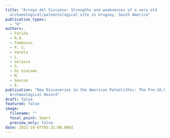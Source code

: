 ```yaml
---
title: "Arroyo del Vizcaíno: Strengths and weaknesses of a very old
  archaeological/paleontological site in Uruguay, South America"
publication_types:
  - "6"
authors:
  - Fariña
  - R.A.
  - Tambusso
  - P. S.
  - Varela
  - L.
  - Velazco
  - S.
  - Di Giacomo
  - M.
  - Gascue
  - A.
publication: "New Discoveries in the American Paleolithic: The Pre-16,000
  Archaeological Record"
draft: false
featured: false
image:
  filename: ""
  focal_point: Smart
  preview_only: false
date: 2021-10-07T05:31:00.000Z
---
```

